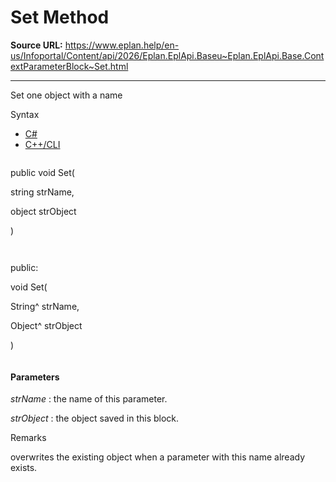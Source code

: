# Set Method

**Source URL:** https://www.eplan.help/en-us/Infoportal/Content/api/2026/Eplan.EplApi.Baseu~Eplan.EplApi.Base.ContextParameterBlock~Set.html

---

Set one object with a name

Syntax

- [C#](#i-syntax-CS)
- [C++/CLI](#i-syntax-CPP2005)

```
```
public void Set( 

   string strName,

   object strObject

)
```
```

```
```
public:

void Set( 

   String^ strName,

   Object^ strObject

)
```
```

#### Parameters

*strName*
:   the name of this parameter.

*strObject*
:   the object saved in this block.

Remarks

overwrites the existing object when a parameter with this name already exists.
